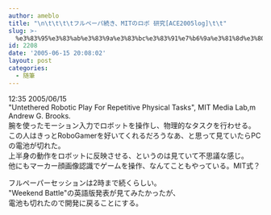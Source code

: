 ```yaml
---
author: ameblo
title: "\n\t\t\t\tフルペーパ続き、MITのロボ 研究[ACE2005log]\t\t"
slug: >-
  %e3%83%95%e3%83%ab%e3%83%9a%e3%83%bc%e3%83%91%e7%b6%9a%e3%81%8d%e3%80%81mit%e3%81%ae%e3%83%ad%e3%83%9c-%e7%a0%94%e7%a9%b6ace2005log
id: 2208
date: '2005-06-15 20:08:02'
layout: post
categories:
  - 随筆
---
```


12:35 2005/06/15  
"Untethered Robotic Play For Repetitive Physical Tasks", MIT Media Lab,m  
Andrew G. Brooks.  
腕を使ったモーション入力でロボットを操作し、物理的なタスクを行わせる。  
この人はきっとRoboGamerを好いてくれるだろうなあ、と思って見ていたらPCの電池が切れた。  
上半身の動作をロボットに反映させる、というのは見ていて不思議な感じ。  
他にもマーカー顔画像認識でゲームを操作、なんてこともやっている。MIT式？  

フルペーパーセッションは2時まで続くらしい。  
"Weekend Battle"の英語版発表が見てみたかったが、  
電池も切れたので開発に戻ることにする。